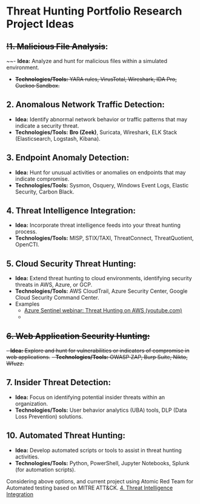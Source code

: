 # Threat Hunting Portfolio Research Project Ideas

## ~~!1. Malicious File Analysis~~:
~~- **Idea:** Analyze and hunt for malicious files within a simulated environment.
- ~~**Technologies/Tools:** YARA rules, VirusTotal, Wireshark, IDA Pro, Cuckoo Sandbox.~~

## 2. Anomalous Network Traffic Detection:
- **Idea:** Identify abnormal network behavior or traffic patterns that may indicate a security threat.
- **Technologies/Tools:** **Bro (Zeek)**, Suricata, Wireshark, ELK Stack (Elasticsearch, Logstash, Kibana).

## 3. Endpoint Anomaly Detection:
- **Idea:** Hunt for unusual activities or anomalies on endpoints that may indicate compromise.
- **Technologies/Tools:** Sysmon, Osquery, Windows Event Logs, Elastic Security, Carbon Black.

## 4. Threat Intelligence Integration:
- **Idea:** Incorporate threat intelligence feeds into your threat hunting process.
- **Technologies/Tools:** MISP, STIX/TAXI, ThreatConnect, ThreatQuotient, OpenCTI.


## 5. Cloud Security Threat Hunting:
- **Idea:** Extend threat hunting to cloud environments, identifying security threats in AWS, Azure, or GCP.
- **Technologies/Tools:** AWS CloudTrail, Azure Security Center, Google Cloud Security Command Center.
- Examples
	- [Azure Sentinel webinar: Threat Hunting on AWS (youtube.com)](https://www.youtube.com/watch?v=F6U2hSTcvFU)
	- 

## ~~6. Web Application Security Hunting:~~
~~- **Idea:** Explore and hunt for vulnerabilities or indicators of compromise in web applications.~~
~~- **Technologies/Tools:** OWASP ZAP, Burp Suite, Nikto, Wfuzz.~~

## 7. Insider Threat Detection:
- **Idea:** Focus on identifying potential insider threats within an organization.
- **Technologies/Tools:** User behavior analytics (UBA) tools, DLP (Data Loss Prevention) solutions.

## 10. Automated Threat Hunting:
- **Idea:** Develop automated scripts or tools to assist in threat hunting activities.
- **Technologies/Tools:** Python, PowerShell, Jupyter Notebooks, Splunk (for automation scripts).


Considering above options, and current project using Atomic Red Team for Automated testing based on MITRE ATT&CK. [4. Threat Intelligence Integration](#4.%20Threat%20Intelligence%20Integration)